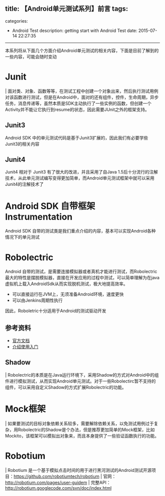 title: 【Android单元测试系列】前言
tags:
  - 
categories:
  - Android Test
description: getting start with Android Test
date: 2015-07-14 22:27:35

---
本系列将从下面几个方面介绍Android单元测试的相关内容，下面是目前了解到的一些内容，可能会随时变动
<!--more-->

# Junit

| 面对类、对象、函数等等，在测试工程中创建一个对象出来，然后执行测试用例对该函数进行测试，但是在Android中，面对的还有组件，控件，生命周期，异步任务，消息传递等，虽然本质是SDK主动执行了一些实例的函数，但创建一个Activity并不能让它执行到resume的状态，因此需要JUnit之外的框架支持。

## Junit3

Android SDK 中的单元测试代码是基于Junit3扩展的，因此我们有必要学些Junit3的相关内容

## Junit4

Junit4 相对于 Junit3 有了很大的改进，并且采用了自Java 1.5后十分流行的注解技术，从此单元测试编写变得更加简单，而Android单元测试框架中就可以采用Junit4的注解技术了

# Android SDK 自带框架 Instrumentation
Android SDK 自带的测试类是我们重点介绍的内容，基本可以实现Android各种情况下的单元测试

# Robolectric
Android 自带的测试，是需要连接模拟器或者真机才能进行测试，而Robolectric最大的特性是摆脱模拟器，直接在开发应用的过程中测试，可以简单理解为在java虚拟机上载入AndroidSdk从而实现脱机测试，极大地提高效率。

* 可以直接运行在JVM上，无须准备Android环境，速度更快
* 可以由Jenkins周期性执行

因此，Roboletric十分适用于Android的测试驱动开发


## 参考资料

* [官方文档](http://robolectric.org/)
* [介绍使用入门](http://segmentfault.com/a/1190000002904944)

## Shadow

| Robolectric的本质是在Java运行环境下，采用Shadow的方式对Android中的组件进行模拟测试，从而实现Android单元测试。对于一些Robolectirc暂不支持的组件，可以采用自定义Shadow的方式扩展Robolectric的功能。

# Mock框架

| 如果要测试的目标对象依赖关系较多，需要解除依赖关系，以免测试用例过于复杂，用Robolectric的Shadow是个办法，但是推荐更加简单的Mock框架，比如Mockito，该框架可以模拟出对象来，而且本身提供了一些验证函数执行的功能。


# Robotium

| Robotium 是一个基于模拟点击时间的用于进行黑河测试的Android测试开源项目：https://github.com/robotiumtech/robotium
| 官网：http://robotium.com/pages/user-guidem
| 完整API：http://robotium.googlecode.com/svn/doc/index.html

